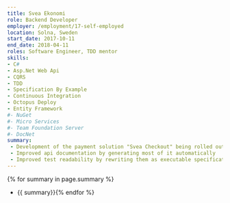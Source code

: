 ```yaml
--- 
title: Svea Ekonomi
role: Backend Developer
employer: /employment/17-self-employed
location: Solna, Sweden
start_date: 2017-10-11
end_date: 2018-04-11
roles: Software Engineer, TDD mentor
skills: 
- C#
- Asp.Net Web Api
- CQRS
- TDD
- Specification By Example
- Continuous Integration
- Octopus Deploy
- Entity Framework
#- NuGet
#- Micro Services
#- Team Foundation Server
#- DocNet
summary: 
 - Development of the payment solution "Svea Checkout" being rolled out in Sweden, Norway and Finland.
 - Improved api documentation by generating most of it automatically
 - Improved test readability by rewriting them as executable specifications  
--- 
```

{% for summary in page.summary %}
* {{ summary}}{% endfor %}
<!--more-->